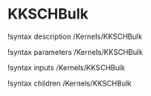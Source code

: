 <!-- MOOSE Documentation Stub: Remove this when content is added. -->

# KKSCHBulk
!syntax description /Kernels/KKSCHBulk

!syntax parameters /Kernels/KKSCHBulk

!syntax inputs /Kernels/KKSCHBulk

!syntax children /Kernels/KKSCHBulk
